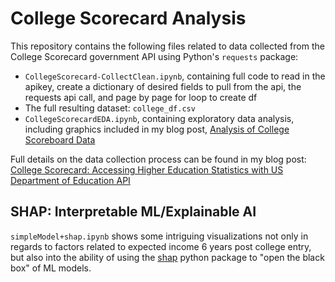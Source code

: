 # College Scorecard Analysis

This repository contains the following files related to data collected from the College Scorecard government API using Python's `requests` package:

* `CollegeScorecard-CollectClean.ipynb`, containing full code to read in the apikey, create a dictionary of desired fields to pull from the api, the requests api call, and page by page for loop to create df
* The full resulting dataset: `college_df.csv`
* `CollegeScorecardEDA.ipynb`, containing exploratory data analysis, including graphics included in my blog post, [Analysis of College Scoreboard Data](https://runstats21.github.io/stat-386-projects/2022/11/18/csb-eda.html)

Full details on the data collection process can be found in my blog post: [College Scorecard: Accessing Higher Education Statistics with US Department of Education API](https://runstats21.github.io/stat-386-projects/2022/10/17/webscraping-post.html)

## SHAP: Interpretable ML/Explainable AI
`simpleModel+shap.ipynb` shows some intriguing visualizations not only in regards to factors related to expected income 6 years post college entry, but also into the ability of using the [shap](https://shap.readthedocs.io/en/latest/index.html) python package to "open the black box" of ML models.


